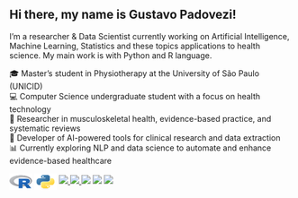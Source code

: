 ## Hi there, my name is Gustavo Padovezi!
I’m a researcher & Data Scientist currently working on Artificial Intelligence, Machine Learning, Statistics and these topics applications to health science. My main work is with Python and R language.

🎓 Master’s student in Physiotherapy at the University of São Paulo (UNICID)  
💻 Computer Science undergraduate student with a focus on health technology  
🔬 Researcher in musculoskeletal health, evidence-based practice, and systematic reviews  
🧠 Developer of AI-powered tools for clinical research and data extraction  
📊 Currently exploring NLP and data science to automate and enhance evidence-based healthcare

  <img align="center" alt="Rafa-CSS" height="30" width="40" src="https://raw.githubusercontent.com/devicons/devicon/master/icons/r/r-original.svg">
  <img align="center" alt="Rafa-Python" height="30" width="40" src="https://raw.githubusercontent.com/devicons/devicon/master/icons/python/python-original.svg">

</div>
  <a href="https://github.com/gupadovezi">
  <img height="180cm" src="https://github-readme-stats.vercel.app/api?username=gupadovezi&theme=shadow_blue&show_icons=true">
  <img height="180cm" src="https://github-readme-stats.vercel.app/api/top-langs/?username=gupadovezi&layout=compact&langs_count=16&theme=shadow_blue"/>
  </div>

</div>
<a href="https://www.instagram.com/gupadovezi/" target="_blank"><img src="https://img.shields.io/badge/-Instagram-%23E4405F?style=for-the-badge&logo=instagram&logoColor=white" target="_blank"></a>
<a href="https://www.linkedin.com/in/gustavo-padovezi-b00583214" target="_blank"><img src="https://img.shields.io/badge/-LinkedIn-%230077B5?style=for-the-badge&logo=linkedin&logoColor=white" target="_blank"></a>
<a href="mailto:padovezigustavo@gmail.com"><img src="https://img.shields.io/badge/-Gmail-D14836?style-for-the-badge&logo=gmail&logoColor=white" target="_blank"></a> 
  
